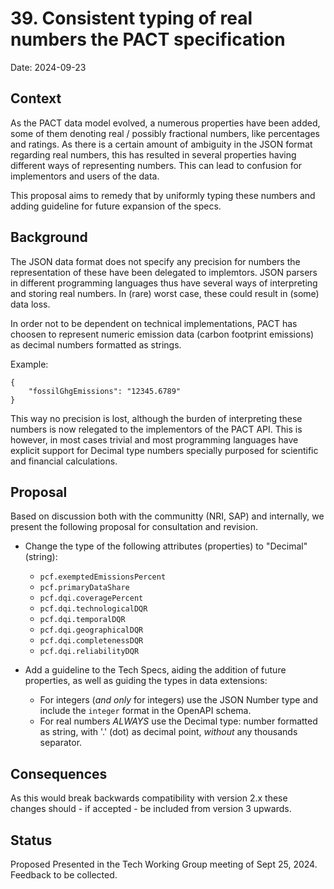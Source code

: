 # 39. Consistent typing of real numbers the PACT specification

Date: 2024-09-23

## Context

As the PACT data model evolved, a numerous properties have been added, some of them
denoting real / possibly fractional numbers, like percentages and ratings. As there
is a certain amount of ambiguity in the JSON format regarding real numbers, this has 
resulted in several properties having different ways of representing numbers. This
can lead to confusion for implementors and users of the data. 

This proposal aims to remedy that by uniformly typing these numbers and adding 
guideline for future expansion of the specs.

## Background

The JSON data format does not specify any precision for numbers the representation of 
these have been delegated to implemtors. JSON parsers in different programming languages
thus have several ways of interpreting and storing real numbers. In (rare) worst case,
these could result in (some) data loss.

In order not to be dependent on technical implementations, PACT has choosen to represent 
numeric emission data (carbon footprint emissions) as decimal numbers formatted as strings. 

Example:

    { 
        "fossilGhgEmissions": "12345.6789"
    }
  
This way no precision is lost, although the burden of interpreting these numbers is 
now relegated to the implementors of the PACT API. This is however, in most cases 
trivial and most programming languages have explicit support for Decimal type numbers
specially purposed for scientific and financial calculations.

## Proposal

Based on discussion both with the communitty (NRI, SAP) and internally, we present 
the following proposal for consultation and revision.

- Change the type of the following attributes (properties) to "Decimal" (string):
  - `pcf.exemptedEmissionsPercent`
  - `pcf.primaryDataShare`    
  - `pcf.dqi.coveragePercent`     
  - `pcf.dqi.technologicalDQR`    
  - `pcf.dqi.temporalDQR`         
  - `pcf.dqi.geographicalDQR`     
  - `pcf.dqi.completenessDQR`    
  - `pcf.dqi.reliabilityDQR`      

- Add a guideline to the Tech Specs, aiding the addition of future properties, as well
as guiding the types in data extensions:
    - For integers (*and only* for integers) use the JSON Number type and include the `integer` format in the OpenAPI schema.
    - For real numbers *ALWAYS* use the Decimal type: number formatted as string, with '.' (dot) as decimal point, *without* any thousands separator. 

## Consequences

As this would break backwards compatibility with version 2.x these changes should - if accepted - be included from version 3 upwards.

## Status

Proposed 
Presented in the Tech Working Group meeting of Sept 25, 2024. 
Feedback to be collected.

